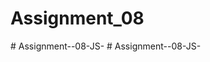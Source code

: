 # Assignment_08
#   A s s i g n m e n t - - 0 8 - J S -  
 #   A s s i g n m e n t - - 0 8 - J S -  
 